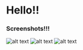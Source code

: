 # Hello!!

### Screenshots!!!
![alt text](https://github.com/Sridal/.dotfiles/blob/main/.dotfiles/assets/ScreenShot_2023-08-20_19-48-45.png)
![alt text](https://github.com/Sridal/.dotfiles/blob/main/.dotfiles/assets/ScreenShot_2023-08-23_20-39-05.png)
![alt text](https://github.com/Sridal/.dotfiles/blob/main/.dotfiles/assets/ScreenShot_2023-08-23_20-39-18.png)
